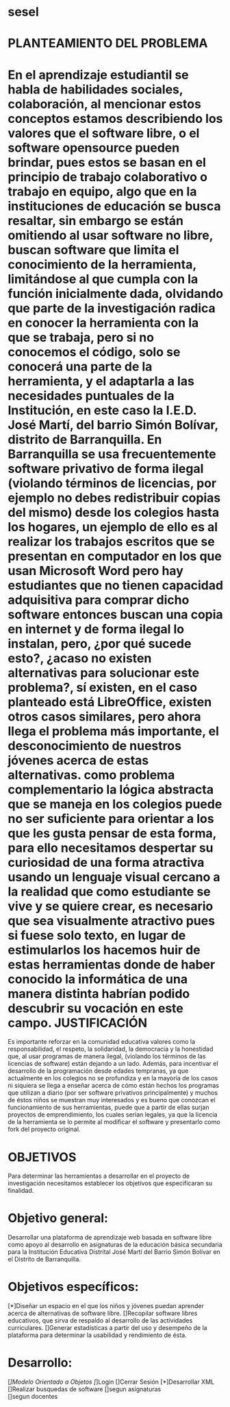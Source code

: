 sesel
=====
PLANTEAMIENTO DEL PROBLEMA
=====
En el aprendizaje estudiantil se habla de habilidades sociales, colaboración, al mencionar estos conceptos estamos describiendo los valores que el software libre, o el software opensource pueden brindar, pues estos se basan en el principio de trabajo colaborativo o trabajo en equipo, algo que en la instituciones de educación se busca resaltar, sin embargo se están omitiendo al usar software no libre, buscan software que limita el conocimiento de la herramienta, limitándose al que cumpla con la función inicialmente dada, olvidando que parte de la investigación radica en conocer la herramienta con la que se trabaja, pero si no conocemos el código, solo se conocerá una parte de la herramienta, y el adaptarla a las necesidades puntuales de la Institución, en este caso la I.E.D. José Martí, del barrio Simón Bolívar, distrito de Barranquilla.
En Barranquilla se usa frecuentemente software privativo de forma ilegal (violando términos de licencias, por ejemplo no debes redistribuir copias del mismo) desde los colegios hasta los hogares, un ejemplo de ello es al realizar los trabajos escritos que se presentan en computador en los que usan Microsoft Word pero hay estudiantes que no tienen capacidad adquisitiva para comprar dicho software entonces buscan una copia en internet y de forma ilegal lo instalan, pero, ¿por qué sucede esto?, ¿acaso no existen alternativas para solucionar este problema?, sí existen, en el caso planteado está LibreOffice, existen otros casos similares, pero ahora llega el problema más importante, el desconocimiento de nuestros jóvenes acerca de estas alternativas.
como problema complementario la lógica abstracta que se maneja en los colegios puede no ser suficiente para orientar a los que les gusta pensar de esta forma, para ello necesitamos despertar su curiosidad de una forma atractiva usando un lenguaje visual cercano a la realidad que como estudiante se vive y se quiere crear, es necesario que sea visualmente atractivo pues si fuese solo texto, en lugar de estimularlos los hacemos huir de estas herramientas donde de haber conocido la informática de una manera distinta habrían podido descubrir su vocación en este campo. 
JUSTIFICACIÓN
=====
Es importante reforzar en la comunidad educativa valores como la responsabilidad, el respeto, la solidaridad, la democracia y la honestidad que, al usar programas de manera ilegal, (violando los términos de las licencias de software) están dejando a un lado. Además, para incentivar el desarrollo de la programación desde edades tempranas, ya que actualmente en los colegios no se profundiza y en la mayoría de los casos ni siquiera se llega a enseñar acerca de cómo están hechos los programas que utilizan a diario (por ser software privativos principalmente) y muchos de éstos niños se muestran muy interesados y es bueno que conozcan el funcionamiento de sus herramientas, puede que a partir de ellas surjan proyectos de emprendimiento, los cuales serian legales, ya que la licencia de la herramienta se lo permite al modificar el software y presentarlo como fork del proyecto original.


OBJETIVOS
=====
Para determinar las herramientas a desarrollar en el proyecto de investigación necesitamos establecer los objetivos que especificaran su finalidad.

Objetivo general:
======
Desarrollar una plataforma de aprendizaje web basada en software libre como apoyo al desarrollo en asignaturas de la educación básica secundaria  para la Institución Educativa Distrital José Martí del Barrio Simón Bolívar en el Distrito de Barranquilla.

Objetivos específicos:
======
[*]Diseñar un espacio en el que los niños y jóvenes puedan aprender acerca de alternativas de software libre.
[]Recopilar software libres educativos, que sirva de respaldo al desarrollo de las actividades curriculares.
[]Generar estadísticas a partir del uso y desempeño de la plataforma para  determinar la usabilidad y rendimiento de ésta.

 Desarrollo:
======
[*]Modelo Orientado a Objetos
[*]Login
[]Cerrar Sesión
[*]Desarrollar XML
[]Realizar busquedas de software
    []segun asignaturas    
    []segun docentes

    